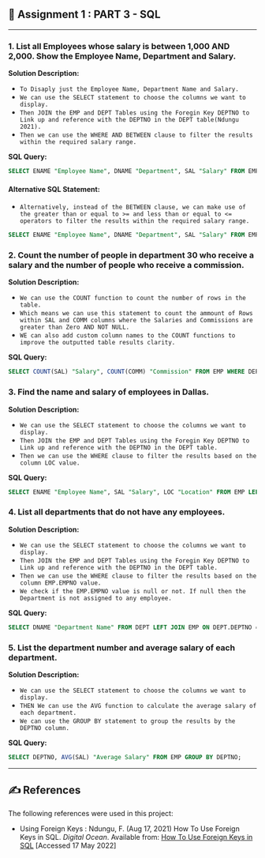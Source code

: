 ## 🦑 Assignment 1 : PART 3 - SQL
<hr>


### 1. List all Employees whose salary is between 1,000 AND 2,000. Show the Employee Name, Department and Salary. 
**Solution Description:**
* `To Disaply just the Employee Name, Department Name and Salary.`
* `We can use the SELECT statement to choose the columns we want to display.`
* `Then JOIN the EMP and DEPT Tables using the Foregin Key DEPTNO to Link up and reference with the DEPTNO in the DEPT table(Ndungu 2021).`
* `Then we can use the WHERE AND BETWEEN clause to filter the results within the required salary range.`

**SQL Query:**
```sql
SELECT ENAME "Employee Name", DNAME "Department", SAL "Salary" FROM EMP LEFT JOIN DEPT ON EMP.DEPTNO = DEPT.DEPTNO WHERE SAL BETWEEN 1000 AND 2000;
```

#### Alternative SQL Statement:
* `Alternatively, instead of the BETWEEN clause, we can make use of the greater than or equal to >= and less than or equal to <= operators to filter the results within the required salary range.`

```sql
SELECT ENAME "Employee Name", DNAME "Department", SAL "Salary" FROM EMP LEFT JOIN DEPT ON EMP.DEPTNO = DEPT.DEPTNO WHERE SAL >= 1000 AND SAL <= 2000;
```

### 2. Count the number of people in department 30 who receive a salary and the number of people who receive a commission.
**Solution Description:**
* `We can use the COUNT function to count the number of rows in the table.`
* `Which means we can use this statement to count the ammount of Rows within SAL and COMM columns where the Salaries and Commissions are greater than Zero AND NOT NULL.`
* `WE can also add custom column names to the COUNT functions to improve the outputted table results clarity.`

**SQL Query:**
```sql
SELECT COUNT(SAL) "Salary", COUNT(COMM) "Commission" FROM EMP WHERE DEPTNO = 30 AND (SAL > 0 OR COMM > 0);
```

### 3. Find the name and salary of employees in Dallas.
**Solution Description:**
* `We can use the SELECT statement to choose the columns we want to display.`
* `Then JOIN the EMP and DEPT Tables using the Foregin Key DEPTNO to Link up and reference with the DEPTNO in the DEPT table.`
* `Then we can use the WHERE clause to filter the results based on the column LOC value.`

**SQL Query:**
```sql
SELECT ENAME "Employee Name", SAL "Salary", LOC "Location" FROM EMP LEFT JOIN DEPT ON EMP.DEPTNO = DEPT.DEPTNO WHERE LOC = "DALLAS";
```

### 4. List all departments that do not have any employees.
**Solution Description:**
* `We can use the SELECT statement to choose the columns we want to display.`
* `Then JOIN the EMP and DEPT Tables using the Foregin Key DEPTNO to Link up and reference with the DEPTNO in the DEPT table.`
* `Then we can use the WHERE clause to filter the results based on the column EMP.EMPNO value.`
* `We check if the EMP.EMPNO value is null or not. If null then the Department is not assigned to any employee.`

**SQL Query:**
```sql
SELECT DNAME "Department Name" FROM DEPT LEFT JOIN EMP ON DEPT.DEPTNO = EMP.DEPTNO WHERE EMP.EMPNO IS NULL;
```

### 5. List the department number and average salary of each department.
**Solution Description:**
* `We can use the SELECT statement to choose the columns we want to display.`
* `THEN We can use the AVG function to calculate the average salary of each department.`
* `We can use the GROUP BY statement to group the results by the DEPTNO column.`

**SQL Query:**
```sql
SELECT DEPTNO, AVG(SAL) "Average Salary" FROM EMP GROUP BY DEPTNO;
```

<hr>

## ✍️ References ##

The following references were used in this project:  

* Using Foreign Keys : 
Ndungu, F. (Aug 17, 2021) How To Use Foreign Keys in SQL. _Digital Ocean_. Available from: [How To Use Foreign Keys in SQL](https://www.digitalocean.com/community/tutorials/how-to-use-foreign-keys-in-sql) [Accessed 17 May 2022]

